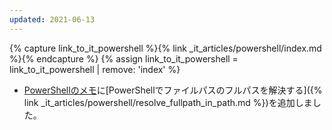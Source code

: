 ```yaml
---
updated: 2021-06-13
---
```

{% capture link_to_it_powershell %}{% link _it_articles/powershell/index.md %}{% endcapture %}
{% assign link_to_it_powershell = link_to_it_powershell | remove: 'index' %}

- [PowerShellのメモ]({{link_to_it_powershell}})に[PowerShellでファイルパスのフルパスを解決する]({% link _it_articles/powershell/resolve_fullpath_in_path.md %})を追加しました。
